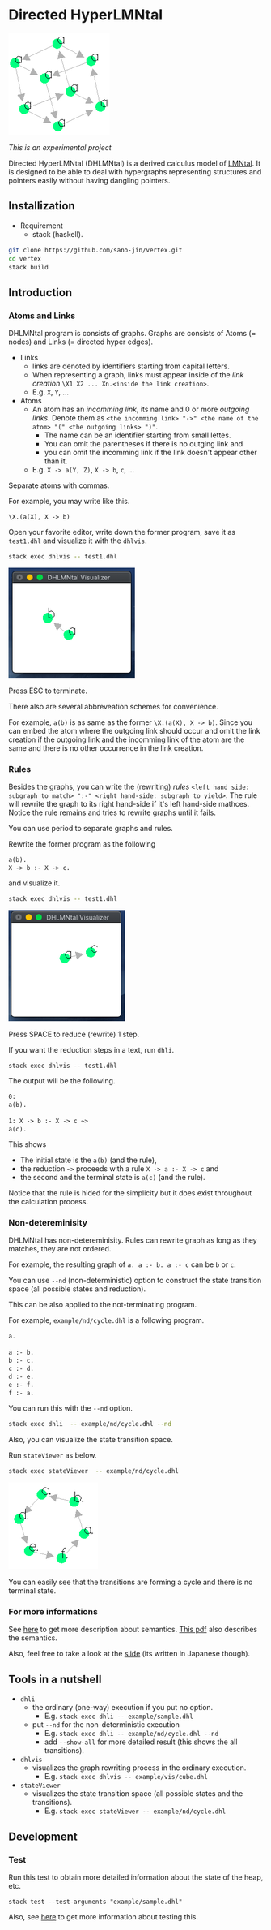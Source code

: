 # Directed HyperLMNtal

![Cube](https://github.com/sano-jin/vertex/blob/develop/doc/dhlvis_cube.png)

*This is an experimental project*

Directed HyperLMNtal (DHLMNtal) is a derived calculus model of [LMNtal](https://www.ueda.info.waseda.ac.jp/lmntal/index.php).
It is designed to be able to deal with hypergraphs representing structures and pointers easily
without having dangling pointers.

## Installization
- Requirement
  - stack (haskell).

```bash
git clone https://github.com/sano-jin/vertex.git
cd vertex
stack build  
```

## Introduction

### Atoms and Links
DHLMNtal program is consists of graphs. Graphs are consists of Atoms (= nodes) and Links (= directed hyper edges).

- Links
  - links are denoted by identifiers starting from capital letters.
  - When representing a graph, links must appear inside of the *link creation* `\X1 X2 ... Xn.<inside the link creation>`.
  - E.g. `X`, `Y`, ...
- Atoms
  - An atom has an *incomming link*, its name and 0 or more *outgoing links*.
    Denote them as `<the incomming link> "->" <the name of the atom> "(" <the outgoing links> ")"`.
    - The name can be an identifier starting from small lettes.
    - You can omit the parentheses if there is no outging link and
    - you can omit the incomming link if the link doesn't appear other than it.
  - E.g. `X -> a(Y, Z)`, `X -> b`, `c`, ...

Separate atoms with commas.

For example, you may write like this.
```
\X.(a(X), X -> b)
```

Open your favorite editor, write down the former program, save it as `test1.dhl` and visualize it with the `dhlvis`.

```bash
stack exec dhlvis -- test1.dhl
```

![The graphical image of the test1.dhl](https://github.com/sano-jin/vertex/blob/develop/doc/dhlvis_sample1-1.png)

Press ESC to terminate.


There also are several abbreveation schemes for convenience.

For example, `a(b)` is as same as the former `\X.(a(X), X -> b)`.
Since you can embed the atom where the outgoing link should occur
and omit the link creation if the outgoing link and the incomming link of the atom are the same
and there is no other occurrence in the link creation.

### Rules

Besides the graphs, you can write the (rewriting) *rules* `<left hand side: subgraph to match> ":-" <right hand-side: subgraph to yield>`.
The rule will rewrite the graph to its right hand-side if it's left hand-side mathces.
Notice the rule remains and tries to rewrite graphs until it fails.

You can use period to separate graphs and rules.

Rewrite the former program as the following
```
a(b).
X -> b :- X -> c.
```

and visualize it.

```bash
stack exec dhlvis -- test1.dhl
```

![The graphical image of the test1.dhl](https://github.com/sano-jin/vertex/blob/develop/doc/dhlvis_sample1-2.png)

Press SPACE to reduce (rewrite) 1 step.

If you want the reduction steps in a text, run `dhli`.
```stack 
stack exec dhlvis -- test1.dhl
```

The output will be the following.
```
0: 
a(b). 

1: X -> b :- X -> c ~> 
a(c). 
```
This shows
- The initial state is the `a(b)` (and the rule),
- the reduction `~>` proceeds with a rule `X -> a :- X -> c` and
- the second and the terminal state is `a(c)` (and the rule).

Notice that the rule is hided for the simplicity but it does exist throughout the calculation process.

### Non-detereminisity
DHLMNtal has non-detereminisity.
Rules can rewrite graph as long as they matches, they are not ordered. 

For example, the resulting graph of `a. a :- b. a :- c` can be `b` or `c`.

You can use `--nd` (non-deterministic) option to construct the state transition space (all possible states and reduction).

This can be also applied to the not-terminating program.

For example, `example/nd/cycle.dhl` is a following program.
```
a.

a :- b.
b :- c.
c :- d.
d :- e.
e :- f.
f :- a.
```

You can run this with the `--nd` option.
```bash
stack exec dhli  -- example/nd/cycle.dhl --nd
```


Also, you can visualize the state transition space.

Run `stateViewer` as below.

```bash
stack exec stateViewer  -- example/nd/cycle.dhl
```

![stateViewer_nd1](https://github.com/sano-jin/vertex/blob/develop/doc/stateViewer_nd1.png)

You can easily see that the transitions are forming a cycle and there is no terminal state.

### For more informations
See [here](https://github.com/sano-jin/vertex/blob/master/semantics.md) to get more description about semantics.
[This pdf](https://github.com/sano-jin/vertex/blob/master/doc/Directed_HyperFlatLMNtal.pdf) also describes the semantics.

Also, feel free to take a look at the [slide](https://github.com/sano-jin/vertex/blob/master/doc/DHLMNtal.pdf) (its written in Japanese though).


## Tools in a nutshell

- `dhli`
  - the ordinary (one-way) execution if you put no option.
    - E.g. `stack exec dhli -- example/sample.dhl`
  - put `--nd` for the non-deterministic execution 
    - E.g. `stack exec dhli -- example/nd/cycle.dhl --nd`
    - add `--show-all` for more detailed result (this shows the all transitions).
- `dhlvis`
  - visualizes the graph rewriting process in the ordinary execution.
    - E.g. `stack exec dhlvis -- example/vis/cube.dhl`
- `stateViewer`
  - visualizes the state transition space (all possible states and the transitions).
    - E.g. `stack exec stateViewer -- example/nd/cycle.dhl`

## Development

### Test
Run this test to obtain more detailed information about the state of the heap, etc.

```shell
stack test --test-arguments "example/sample.dhl"
```

Also, see [here](https://github.com/sano-jin/vertex/tree/master/test/test-suits) to get more information about testing this.

